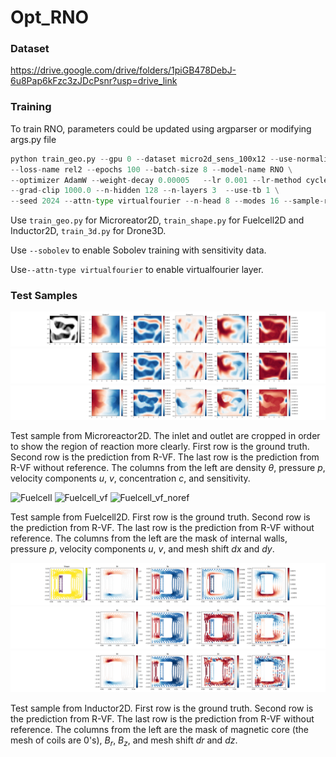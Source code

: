 # Opt_RNO


### Dataset
https://drive.google.com/drive/folders/1piGB478DebJ-6u8Pap6kFzc3zJDcPsnr?usp=drive_link

### Training


To train RNO, parameters could be updated using argparser or modifying args.py file

```python
python train_geo.py --gpu 0 --dataset micro2d_sens_100x12 --use-normalizer unit  --normalize_x unit --component all --sobolev \
--loss-name rel2 --epochs 100 --batch-size 8 --model-name RNO \
--optimizer AdamW --weight-decay 0.00005   --lr 0.001 --lr-method cycle  \
--grad-clip 1000.0 --n-hidden 128 --n-layers 3  --use-tb 1 \
--seed 2024 --attn-type virtualfourier --n-head 8 --modes 16 --sample-rate 1 --gamma 1 --noref 0.3 --lamb 0.9 --comment _vf_ST0.9
```

Use ``train_geo.py`` for Microreator2D, ``train_shape.py`` for Fuelcell2D and Inductor2D, ``train_3d.py`` for Drone3D. 

Use ``--sobolev`` to enable Sobolev training with sensitivity data.  

Use``--attn-type virtualfourier`` to enable virtualfourier layer.  



### Test Samples
![Microreactor](/figure/micro_gt.svg)
![Microreactor_vf](/figure/micro_vf.svg)
![Microreactor_vf_noref](/figure/micro_vf_noref.svg)

Test sample from Microreactor2D. The inlet and outlet are cropped in order to show the region of reaction more clearly. First row is the ground truth. Second row is the prediction from R-VF. The last row is the prediction from R-VF without reference. The columns from the left are density $\theta$, pressure $p$, velocity components $u$, $v$, concentration $c$, and sensitivity.

![Fuelcell](/figure/fuelcell_gt.svg)
![Fuelcell_vf](/figure/fuelcell_vf.svg)
![Fuelcell_vf_noref](/figure/fuelcell_vf_noref.svg)

Test sample from Fuelcell2D. First row is the ground truth. Second row is the prediction from R-VF. The last row is the prediction from R-VF without reference. The columns from the left are the mask of internal walls, pressure $p$, velocity components $u$, $v$, and mesh shift $dx$ and $dy$.

![Inductor](/figure/inductor_gt.svg)
![Inductor_vf](/figure/inductor_vf.svg)
![Inductor_vf_noref](/figure/inductor_vf_noref.svg)

Test sample from Inductor2D. First row is the ground truth. Second row is the prediction from R-VF. The last row is the prediction from R-VF without reference. The columns from the left are the mask of magnetic core (the mesh of coils are 0's), $B_r$, $B_z$,  and mesh shift $dr$ and $dz$.